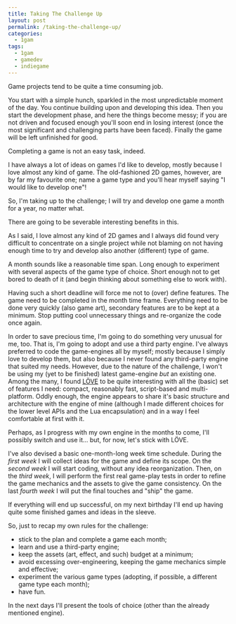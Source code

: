 ```yaml
---
title: Taking The Challenge Up
layout: post
permalink: /taking-the-challenge-up/
categories: 
  - 1gam
tags: 
  - 1gam
  - gamedev
  - indiegame
---
```


Game projects tend to be quite a time consuming job.

You start with a simple hunch, sparkled in the most unpredictable moment of the day. You continue building upon and developing this idea. Then you start the development phase, and here the things become messy; if you are not driven and focused enough you'll soon end in losing interest (once the most significant and challenging parts have been faced). Finally the game will be left unfinished for good.

Completing a game is not an easy task, indeed.

I have always a lot of ideas on games I'd like to develop, mostly because I love almost any kind of game. The old-fashioned 2D games, however, are by far my favourite one; name a game type and you'll hear myself saying "I would like to develop one"!

So, I'm taking up to the challenge; I will try and develop one game a month for a year, no matter what.

There are going to be severable interesting benefits in this.

As I said, I love almost any kind of 2D games and I always did found very difficult to concentrate on a single project while not blaming on not having enough time to try and develop also another (different) type of game.

A month sounds like a reasonable time span. Long enough to experiment with several aspects of the game type of choice. Short enough not to get bored to death of it (and begin thinking about something else to work with).

Having such a short deadline will force me not to (over) define features. The game need to be completed in the month time frame. Everything need to be done very quickly (also game art), secondary features are to be kept at a minimum. Stop putting cool unnecessary things and re-organize the code once again.

In order to save precious time, I'm going to do something very unusual for me, too. That is, I'm going to adopt and use a third party engine. I've always preferred to code the game-engines all by myself; mostly because I simply love to develop them, but also because I never found any third-party engine that suited my needs. However, due to the nature of the challenge, I won't be using my (yet to be finished) latest game-engine *but* an existing one. Among the many, I found [L&Ouml;VE][1] to be quite interesting with all the (basic) set of features I need: compact, reasonably fast, script-based and multi-platform. Oddly enough, the engine appears to share it's basic structure and architecture with the engine of mine (although I made different choices for the lower level APIs and the Lua encapsulation) and in a way I feel comfortable at first with it.

Perhaps, as I progress with my own engine in the months to come, I'll possibly switch and use it... but, for now, let's stick with L&Ouml;VE.

I've also devised a basic one-month-long week time schedule. During the *first week* I will collect ideas for the game and define its scope. On the *second week* I will start coding, without any idea reorganization. Then, on the *third week*, I will perform the first real game-play tests in order to refine the game mechanics and the assets to give the game consistency. On the last *fourth week* I will put the final touches and "ship" the game.

If everything will end up successful, on my next birthday I'll end up having quite some finished games and ideas in the sleeve.

So, just to recap my own rules for the challenge:

 * stick to the plan and complete a game each month;
 * learn and use a third-party engine;
 * keep the assets (art, effect, and such) budget at a minimum;
 * avoid excessing over-engineering, keeping the game mechanics simple and effective;
 * experiment the various game types (adopting, if possible, a different game type each month);
 * have fun.

In the next days I'll present the tools of choice (other than the already mentioned engine).

  [1]: http://love2d.org "L&Ouml;VE"